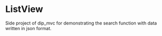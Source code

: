 # ListView

Side project of dip_mvc for demonstrating the search function with data written in json format.

